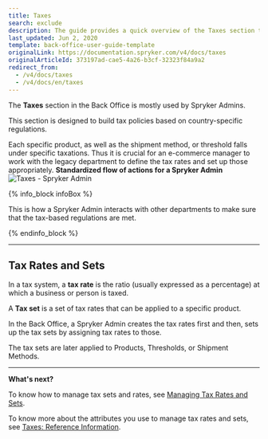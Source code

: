 ```yaml
---
title: Taxes
search: exclude
description: The guide provides a quick overview of the Taxes section that enables shop owners to define tax rates for different countries in the Back Office.
last_updated: Jun 2, 2020
template: back-office-user-guide-template
originalLink: https://documentation.spryker.com/v4/docs/taxes
originalArticleId: 373197ad-cae5-4a26-b3cf-32323f84a9a2
redirect_from:
  - /v4/docs/taxes
  - /v4/docs/en/taxes
---
```


The **Taxes** section in the Back Office is mostly used by Spryker Admins.

This section is designed to build tax policies based on country-specific regulations.

Each specific product, as well as the shipment method, or threshold falls under specific taxations. Thus it is crucial for an e-commerce manager to work with the legacy department to define the tax rates and set up those appropriately.
**Standardized flow of actions for a Spryker Admin**
![Taxes - Spryker Admin](https://spryker.s3.eu-central-1.amazonaws.com/docs/User+Guides/Back+Office+User+Guides/Taxes/taxes-section.png)

{% info_block infoBox %}

This is how a Spryker Admin interacts with other departments to make sure that the tax-based regulations are met.

{% endinfo_block %}
***

## Tax Rates and Sets

In a tax system, a **tax rate** is the ratio (usually expressed as a percentage) at which a business or person is taxed.

A **Tax set** is a set of tax rates that can be applied to a specific product.

In the Back Office, a Spryker Admin creates the tax rates first and then, sets up the tax sets by assigning tax rates to those.

The tax sets are later applied to Products, Thresholds, or Shipment Methods.
***

**What's next?**

To know how to manage tax sets and rates, see [Managing Tax Rates and Sets](/docs/scos/user/back-office-user-guides/{{page.version}}/administration/tax-rates/managing-tax-rates.html).

To know more about the attributes you use to manage tax rates and sets, see [Taxes: Reference Information](/docs/scos/user/back-office-user-guides/{{page.version}}/administration/tax-rates/references/tax-rates-reference-information.html).
